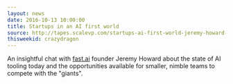 ```yaml
---
layout: news
date: 2016-10-13 10:00:00
title: Startups in an AI first world
source: http://tapes.scalevp.com/startups-ai-first-world-jeremy-howard-fastai/
thisweekid: crazydragon
---
```


An insightful chat with [fast.ai](http://fast.ai) founder Jeremy Howard about the state of AI tooling today and the opportunities available for smaller, nimble teams to compete with the "giants".
